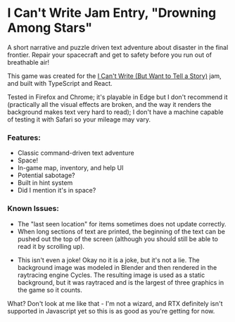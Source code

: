 # I Can't Write Jam Entry, "Drowning Among Stars"

A short narrative and puzzle driven text adventure about disaster in the final frontier.  Repair your spacecraft and get to safety before you run out of breathable air!

This game was created for the [I Can't Write (But Want to Tell a Story)](https://itch.io/jam/i-cant-write-but-want-to-tell-a-story) jam, and built with TypeScript and React.

Tested in Firefox and Chrome; it's playable in Edge but I don't recommend it (practically all the visual effects are broken, and the way it renders the background makes text very hard to read); I don't have a machine capable of testing it with Safari so your mileage may vary.

### Features:

 - Classic command-driven text adventure
 - Space!
 - In-game map, inventory, and help UI
 - Potential sabotage?
 - Built in hint system
 - Did I mention it's in space?

### Known Issues:

 - The "last seen location" for items sometimes does not update correctly.
 - When long sections of text are printed, the beginning of the text can be pushed out the top of the screen (although you should still be able to read it by scrolling up).

* This isn't even a joke! Okay no it is a joke, but it's not a lie.  The background image was modeled in Blender and then rendered in the raytracing engine Cycles.  The resulting image is used as a static background, but it was raytraced and is the largest of three graphics in the game so it counts.

What?  Don't look at me like that - I'm not a wizard, and RTX definitely isn't supported in Javascript yet so this is as good as you're getting for now.
